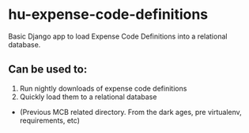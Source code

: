 hu-expense-code-definitions
===========================

Basic Django app to load Expense Code Definitions into a relational database.

## Can be used to:

1. Run nightly downloads of expense code definitions
1. Quickly load them to a relational database


* (Previous MCB related directory.  From the dark ages, pre virtualenv, requirements, etc)
